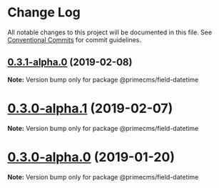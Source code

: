 # Change Log

All notable changes to this project will be documented in this file.
See [Conventional Commits](https://conventionalcommits.org) for commit guidelines.

## [0.3.1-alpha.0](https://github.com/birkir/prime/tree/master/packages/prime-field-datetime/compare/v0.3.0-alpha.5...v0.3.1-alpha.0) (2019-02-08)

**Note:** Version bump only for package @primecms/field-datetime

# [0.3.0-alpha.1](https://github.com/birkir/prime/tree/master/packages/prime-field-datetime/compare/v0.3.0-alpha.0...v0.3.0-alpha.1) (2019-02-07)

**Note:** Version bump only for package @primecms/field-datetime

# [0.3.0-alpha.0](https://github.com/birkir/prime/tree/master/packages/prime-field-datetime/compare/v0.2.21...v0.3.0-alpha.0) (2019-01-20)

**Note:** Version bump only for package @primecms/field-datetime
